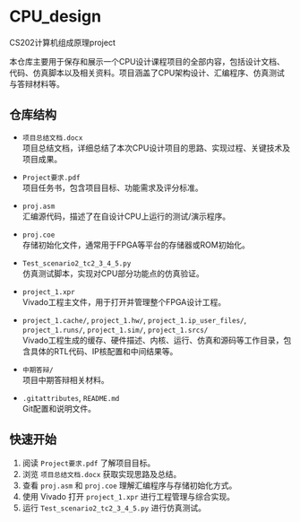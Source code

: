 # CPU_design
CS202计算机组成原理project

本仓库主要用于保存和展示一个CPU设计课程项目的全部内容，包括设计文档、代码、仿真脚本以及相关资料。项目涵盖了CPU架构设计、汇编程序、仿真测试与答辩材料等。

## 仓库结构

- `项目总结文档.docx`  
  项目总结文档，详细总结了本次CPU设计项目的思路、实现过程、关键技术及项目成果。

- `Project要求.pdf`  
  项目任务书，包含项目目标、功能需求及评分标准。

- `proj.asm`  
  汇编源代码，描述了在自设计CPU上运行的测试/演示程序。

- `proj.coe`  
  存储初始化文件，通常用于FPGA等平台的存储器或ROM初始化。

- `Test_scenario2_tc2_3_4_5.py`  
  仿真测试脚本，实现对CPU部分功能点的仿真验证。

- `project_1.xpr`  
  Vivado工程主文件，用于打开并管理整个FPGA设计工程。

- `project_1.cache/`, `project_1.hw/`, `project_1.ip_user_files/`, `project_1.runs/`, `project_1.sim/`, `project_1.srcs/`  
  Vivado工程生成的缓存、硬件描述、内核、运行、仿真和源码等工作目录，包含具体的RTL代码、IP核配置和中间结果等。

- `中期答辩/`  
  项目中期答辩相关材料。

- `.gitattributes`, `README.md`  
  Git配置和说明文件。

## 快速开始

1. 阅读 `Project要求.pdf` 了解项目目标。
2. 浏览 `项目总结文档.docx` 获取实现思路及总结。
3. 查看 `proj.asm` 和 `proj.coe` 理解汇编程序与存储初始化方式。
4. 使用 Vivado 打开 `project_1.xpr` 进行工程管理与综合实现。
5. 运行 `Test_scenario2_tc2_3_4_5.py` 进行仿真测试。

